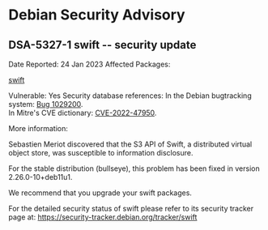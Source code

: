 
Debian Security Advisory
========================


DSA-5327-1 swift -- security update
-----------------------------------



Date Reported:
24 Jan 2023
Affected Packages:

[swift](https://packages.debian.org/src:swift)

Vulnerable:
Yes
Security database references:
In the Debian bugtracking system: [Bug 1029200](https://bugs.debian.org/cgi-bin/bugreport.cgi?bug=1029200).  
In Mitre's CVE dictionary: [CVE-2022-47950](https://security-tracker.debian.org/tracker/CVE-2022-47950).  

More information:

Sebastien Meriot discovered that the S3 API of Swift, a distributed
virtual object store, was susceptible to information disclosure.


For the stable distribution (bullseye), this problem has been fixed in
version 2.26.0-10+deb11u1.


We recommend that you upgrade your swift packages.


For the detailed security status of swift please refer to
its security tracker page at:
<https://security-tracker.debian.org/tracker/swift>





